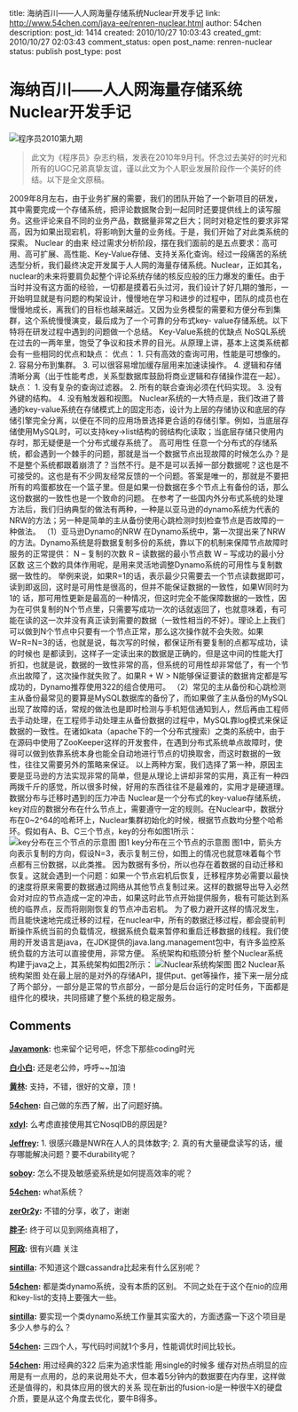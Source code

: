 title: 海纳百川——人人网海量存储系统Nuclear开发手记
link: http://www.54chen.com/java-ee/renren-nuclear.html
author: 54chen
description: 
post_id: 1414
created: 2010/10/27 10:03:43
created_gmt: 2010/10/27 02:03:43
comment_status: open
post_name: renren-nuclear
status: publish
post_type: post

# 海纳百川——人人网海量存储系统Nuclear开发手记

![程序员2010第九期](http://img03.taobaocdn.com/imgextra/i3/T1gZpPXgFnXXXJ5G_c_095806.jpg)

> 此文为《程序员》杂志约稿，发表在2010年9月刊。怀念过去美好的时光和所有的UGC兄弟真挚友谊，谨以此文为个人职业发展阶段作一个美好的终结。以下是全文原稿。

2009年8月左右，由于业务扩展的需要，我们的团队开始了一个新项目的研发，其中需要完成一个存储系统，把评论数据聚合到一起同时还要提供线上的读写服务。这些评论来自不同的业务产品，数据量非常之巨大；同时对稳定性的要求非常高，因为如果出现宕机，将影响到大量的业务线。于是，我们开始了对此类系统的探索。 Nuclear 的由来 经过需求分析阶段，摆在我们面前的是五点要求：高可用、高可扩展、高性能、Key-Value存储、支持关系化查询。经过一段痛苦的系统选型分析，我们最终决定开发属于人人网的海量存储系统。Nuclear，正如其名，nuclear的未来将要肩负起整个评论系统存储的核反应般的压力爆发的重任。由于当时并没有这方面的经验，一切都是摸着石头过河，我们设计了好几期的雏形，一开始明显就是有问题的构架设计，慢慢地在学习和进步的过程中，团队的成员也在慢慢地成长，离我们的目标也越来越近。又因为业务模型的需要和方便分布到集群，这个系统慢慢演变，最后成为了一个可靠的分布式key- value存储系统。以下特将在研发过程中遇到的问题做一个总结。 Key-Value系统的优缺点 NoSQL系统在过去的一两年里，饱受了争议和技术界的目光。从原理上讲，基本上这类系统都会有一些相同的优点和缺点： 优点： 1\. 只有高效的查询可用，性能是可想像的。 2\. 容易分布到集群。 3\. 可以很容易增加缓存层用来加速读操作。 4\. 逻辑和存储清晰分离（出于性能考虑，关系型数据库鼓励将商业逻辑和存储操作混在一起）。 缺点： 1\. 没有复杂的查询过滤器。 2\. 所有的联合查询必须在代码实现。 3\. 没有外键的结构。 4\. 没有触发器和视图。 Nuclear系统的一大特点是，我们改进了普通的key-value系统在存储模式上的固定形态，设计为上层的存储协议和底层的存储引擎完全分离，以便在不同的应用场景选择更合适的存储引擎。例如，当底层存储使用MySQL时，可以支持key→list结构的弱结构化读取；当底层存储只使用内存时，那无疑便是一个分布式缓存系统了。 高可用性 任意一个分布式的存储系统，都会遇到一个棘手的问题，那就是当一个数据节点出现故障的时候怎么办？是不是整个系统都跟着崩溃了？当然不行。是不是可以丢掉一部分数据呢？这也是不可接受的。这也是有不少网友经常反馈的一个问题。答案是唯一的，那就是不要把所有的鸡蛋都放在一个篮子里。但是如果一份数据在多个节点上有备份的话，那么这份数据的一致性也是一个致命的问题。 在参考了一些国内外分布式系统的处理方法后，我们归纳典型的做法有两种，一种是以亚马逊的dynamo系统为代表的NRW的方法；另一种是简单的主从备份使用心跳检测时刻检查节点是否故障的一种做法。 （1）亚马逊Dynamo的NRW 在Dynamo系统中，第一次提出来了NRW的方法。Dynamo系统是将数据复制多份的系统，靠以下的机制来保障节点故障时服务的正常提供： N – 复制的次数 R – 读数据的最小节点数 W – 写成功的最小分区数 这三个数的具体作用呢，是用来灵活地调整Dynamo系统的可用性与复制数据一致性的。 举例来说，如果R=1的话，表示最少只需要去一个节点读数据即可，读到即返回，这时是可用性是很高的，但并不能保证数据的一致性，如果W同时为1的 话，那可用性更新是最高的一种情况，但这时完全不能保障数据的一致性，因为在可供复制的N个节点里，只需要写成功一次的话就返回了，也就意味着，有可能在读的这一次并没有真正读到需要的数据（一致性相当的不好）。理论上上我们可以做到N个节点中只要有一个节点正常，那么这次操作就不会失败。如果 W=R=N=3的话，也就是说，每次写的时候，都保证所有要复制的点都写成功，读的时候也 是都读到，这样子一定读出来的数据是正确的，但是这中间的性能大打折扣，也就是说，数据的一致性非常的高，但系统的可用性却非常低了，有一个节点出故障了，这次操作就失败了。如果R + W > N能够保证要读的数据肯定都是写成功的，Dynamo推荐使用322的组合使用可。 （2）常见的主从备份和心跳检测 主从备份最常见的要算是MySQL数据库的备份了，而如果做了主从备份的MySQL出现了故障的话，常规的做法也是即时检测与手机短信通知到人，然后再由工程师去手动处理，在工程师手动处理主从备份数据的过程中，MySQL靠log模式来保证数据的一致性。在诸如kata（apache下的一个分布式搜索）之类的系统中，由于在源码中使用了ZooKeeper这样的开发套件，在遇到分布式系统单点故障时，使得可以做到依靠系统本身也能全自动地进行节点的切换取舍，而这时数据的一致性，往往又需要另外的策略来保证。 以上两种方案，我们选择了第一种，原因主要是亚马逊的方法实现非常的简单，但是从理论上讲却非常的实用，真正有一种四两拨千斤的感觉，所以很多时候，好用的东西往往不是最难的，实用才是硬道理。 数据分布与迁移时遇到的压力冲击 Nuclear是一个分布式的key-value存储系统，key对应的数据分布在什么节点上，需要遵守一定的规则。在Nuclear中，数据分布在0~2^64的哈希环上，Nuclear集群初始化的时候，根据节点数均分整个哈希环。假如有A、B、C三个节点，key的分布如图1所示： ![ key分布在三个节点的示意图](http://img01.taobaocdn.com/imgextra/i1/T17HBPXm4yXXa0mrYc_095905.jpg) 图1 key分布在三个节点的示意图 图1中，箭头方向表示复制的方向，假设N=3，表示复制三份，如图上的情况也就意味着每个节点都有三份数据，以此类推。 因为数据有多份，所以也存在着数据的自动迁移和恢复。这就会遇到一个问题：如果一个节点宕机后恢复，迁移程序势必需要以最快的速度将原来需要的数据通过网络从其他节点复制过来。这样的数据导出导入必然会对对应的节点造成一定的冲击，如果这时此节点开始提供服务，极有可能达到系统的临界点，反而将刚刚恢复的节点冲击宕机。 为了极力避开这样的情况发生，而且能快速地完成迁移的过程，在nuclear中，所有的数据迁移过程，都会提前判断操作系统当前的负载情况，根据系统负载来暂停和重启迁移数据的线程。我们使用的开发语言是java，在JDK提供的java.lang.management包中，有许多监控系统负载的方法可以直接使用，非常方便。 系统架构和瓶颈分析 整个Nuclear系统构建于java之上，其系统架构如图2所示： ![Nuclear系统构架图](http://img04.taobaocdn.com/imgextra/i4/T1KZtPXgNlXXbSjcrc_095951.jpg) 图2 Nuclear系统构架图 处在最上层的是对外的存储API，提供put、get等操作，接下来一层分成了两个部分，一部分是正常的节点部分，一部分是后台运行的定时任务，下面都是组件化的模块，共同搭建了整个系统的稳定服务。

## Comments

**[Javamonk](#13143 "2010-10-27 11:54:11"):** 也来留个记号吧，怀念下那些coding时光

**[白小白](#13141 "2010-10-27 10:28:37"):** 还是老公帅，呼呼~~加油

**[黄林](#13142 "2010-10-27 10:47:47"):** 支持，不错，很好的文章，顶！

**[54chen](#13756 "2011-08-27 11:42:57"):** 自己做的东西了解，出了问题好搞。

**[xdyl](#13754 "2011-08-25 14:33:09"):** 么考虑直接使用其它NosqlDB的原因是?

**[Jeffrey](#13159 "2010-10-31 19:05:52"):** 1\. 很感兴趣是NWR在人人的具体数字; 2\. 真的有大量硬盘读写的话，缓存哪能解决问题？要不durability呢？

**[soboy](#13144 "2010-10-27 18:18:53"):** 怎么不提及敏感瓷系统是如何提高效率的呢？

**[54chen](#13145 "2010-10-27 18:33:05"):** what系统？

**[zer0r2y](#13146 "2010-10-27 21:26:26"):** 不错的分享，收了，谢谢

**[胖子](#13147 "2010-10-28 09:13:28"):** 终于可以见到网络真相了，

**[阿政](#13148 "2010-10-28 11:54:23"):** 很有兴趣 关注

**[sintilla](#13149 "2010-10-28 16:19:04"):** 不知道这个跟cassandra比起来有什么区别呢？

**[54chen](#13151 "2010-10-28 16:25:25"):** 都是类dynamo系统，没有本质的区别。 不同之处在于这个在nio的应用和key-list的支持上要强大一些。

**[sintilla](#13153 "2010-10-28 17:27:40"):** 要实现一个类dynamo系统工作量其实蛮大的，方面透露一下这个项目是多少人参与的么？

**[54chen](#13155 "2010-10-28 17:46:59"):** 三四个人，写代码时间就1个多月，性能调优时间比较长。

**[54chen](#13160 "2010-11-01 11:17:12"):** 用过经典的322 后来为追求性能 用single的时候多 缓存对热点明显的应用是有一点用的，总的来说用处不大，但本着5分钟内的数据要在内存里，这样做还是值得的，和具体应用的很大的关系 现在新出的fusion-io是一种很牛X的硬盘介质，要是从这个角度去优化，要牛B得多。

